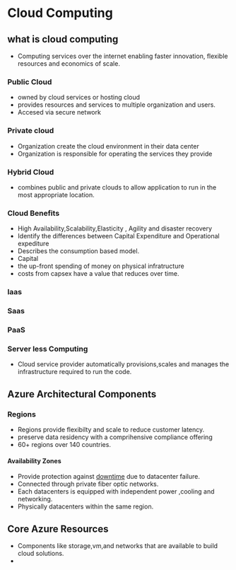 # Cloud Computing 
## what is cloud computing
* Computing services over the internet enabling faster innovation, flexible resources and economics of scale.
 ### Public Cloud
* owned by cloud services or hosting cloud 
* provides resources and services to multiple organization and users.
* Accesed via secure network 
 ### Private cloud 
* Organization create the  cloud environment in their data center
* Organization is responsible for operating the services they provide
 ### Hybrid Cloud 
* combines public and private clouds to allow application to run in the most appropriate location.
 ### Cloud Benefits
* High Availability,Scalability,Elasticity , Agility and disaster recovery
* Identify the differences between Capital Expenditure and     Operational expediture
* Describes the consumption based model.
* Capital
* the up-front spending of money on physical infratructure
* costs from capsex have a value that reduces over time.
### Iaas 
### Saas
### PaaS
### Server less Computing 
* Cloud service provider automatically provisions,scales and manages the infrastructure required to run the code.
## Azure Architectural Components
### Regions 
* Regions provide flexibilty and scale to reduce customer latency.
* preserve data residency with a comprihensive compliance offering
* 60+ regions over 140 countries.
#### Availability Zones
* Provide protection against [downtime](https://https://en.wikipedia.org/wiki/Downtime) due to datacenter failure.
* Connected through private fiber optic networks.
* Each datacenters is equipped with independent power ,cooling and networking.
* Physically datacenters within the same region.
## Core Azure Resources
- Components like storage,vm,and networks that are available to build cloud solutions.
- 
